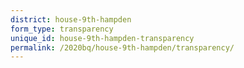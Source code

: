```yaml
---
district: house-9th-hampden
form_type: transparency
unique_id: house-9th-hampden-transparency
permalink: /2020bq/house-9th-hampden/transparency/
---
```

